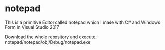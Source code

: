 # notepad

This is a primitive Editor called notepad which I made with
C# and Windows Form in Visual Studio 2017

Download the whole repository and execute:
notepad/notepad/obj/Debug/notepad.exe

